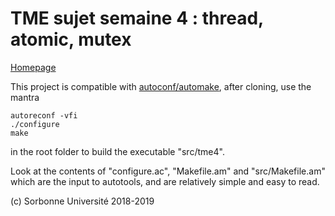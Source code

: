 # TME sujet semaine 4 : thread, atomic, mutex

[Homepage](https://pages.lip6.fr/Yann.Thierry-Mieg/PR)

This project is compatible with [autoconf/automake](https://www.lrde.epita.fr/~adl/autotools.html), after cloning, use the mantra 
```
autoreconf -vfi
./configure 
make
```
in the root folder to build the executable "src/tme4".


Look at the contents of "configure.ac", "Makefile.am" and "src/Makefile.am" which are the input to autotools, and are relatively simple and easy to read.

(c) Sorbonne Université 2018-2019